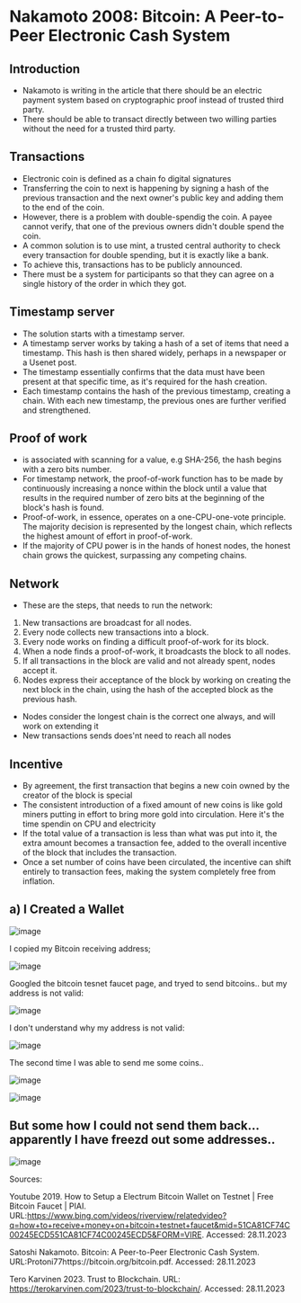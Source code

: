 # Nakamoto 2008: Bitcoin: A Peer-to-Peer Electronic Cash System

## Introduction

- Nakamoto is writing in the article that there should be an electric payment system based on cryptographic proof instead of trusted third party.
- There should be able to transact directly between two willing parties without the need for a trusted third party.

## Transactions

- Electronic coin is defined as a chain fo digital signatures
- Transferring the coin to next is happening by signing a hash of the previous transaction and the next owner's public key and adding them to the end of the coin.
- However, there is a problem with double-spendig the coin. A payee cannot verify, that one of the previous owners didn't double spend the coin.
- A common solution is to use mint, a trusted central authority to check every transaction for double spending, but it is exactly like a bank.
- To achieve this, transactions has to be publicly announced.
- There must be a system for participants so that they can agree on a single history of the order in which they got.

## Timestamp server

- The solution starts with a timestamp server.
- A timestamp server works by taking a hash of a set of items that need a timestamp. This hash is then shared widely, perhaps in a newspaper or a Usenet post.
- The timestamp essentially confirms that the data must have been present at that specific time, as it's required for the hash creation.
- Each timestamp contains the hash of the previous timestamp, creating a chain. With each new timestamp, the previous ones are further verified and strengthened.

## Proof of work

- is associated with scanning for a value, e.g SHA-256, the hash begins with a zero bits number.
- For timestamp network, the proof-of-work function has to be made by continuously increasing a nonce within the block until a value that results in the required number of zero bits at the beginning of the block's hash is found.
- Proof-of-work, in essence, operates on a one-CPU-one-vote principle. The majority decision is represented by the longest chain, which reflects the highest amount of effort in proof-of-work.
- If the majority of CPU power is in the hands of honest nodes, the honest chain grows the quickest, surpassing any competing chains.

## Network

- These are the steps, that needs to run the network:

1) New transactions are broadcast for all nodes.
2) Every node collects new transactions into a block. 
3) Every node works on finding a difficult proof-of-work for its block.
4) When a node finds a proof-of-work, it broadcasts the block to all nodes.
5) If all transactions in the block are valid and not already spent, nodes accept it.
6) Nodes express their acceptance of the block by working on creating the next block in the
chain, using the hash of the accepted block as the previous hash.

- Nodes consider the longest chain is the correct one always, and will work on extending it
- New transactions sends does'nt need to reach all nodes

## Incentive

- By agreement, the first transaction that begins a new coin owned by the creator of the block is special
- The consistent introduction of a fixed amount of new coins is like gold miners putting in effort to bring more gold into circulation. Here it's the time spendin on CPU and electricity
- If the total value of a transaction is less than what was put into it, the extra amount becomes a transaction fee, added to the overall incentive of the block that includes the transaction.
- Once a set number of coins have been circulated, the incentive can shift entirely to transaction fees, making the system completely free from inflation.

## a) I Created a Wallet

![image](https://github.com/Eeva1/h5.not-byzantine/assets/149093822/d0c7bbc3-0ef3-480f-960b-c67fb203a995)

I copied my Bitcoin receiving address; 

![image](https://github.com/Eeva1/h5.not-byzantine/assets/149093822/07743929-d1bc-4a99-831a-a01e8cfc6337)

Googled the bitcoin tesnet faucet page, and tryed to send bitcoins.. but my address is not valid: 

![image](https://github.com/Eeva1/h5.not-byzantine/assets/149093822/a3a1aad9-2280-4107-a13e-b256b00e3ab1)

I don't understand why my address is not valid:

![image](https://github.com/Eeva1/h5.not-byzantine/assets/149093822/7b9942f3-5065-49d3-886b-d4f5a5065617)

The second time I was able to send me some coins..

![image](https://github.com/Eeva1/h5.not-byzantine/assets/149093822/5982966e-f074-4e6c-b31c-543dbb00fe0a)

![image](https://github.com/Eeva1/h5.not-byzantine/assets/149093822/9dab79ae-6d2e-4107-ba04-4bf356ac2850)

## But some how I could not send them back... apparently I have freezd out some addresses..

![image](https://github.com/Eeva1/h5.not-byzantine/assets/149093822/deb25d0f-4a3f-4919-acb4-5ca719850da3)






Sources:

Youtube 2019. How to Setup a Electrum Bitcoin Wallet on Testnet | Free Bitcoin Faucet | PIAI. URL:https://www.bing.com/videos/riverview/relatedvideo?q=how+to+receive+money+on+bitcoin+testnet+faucet&mid=51CA81CF74C00245ECD551CA81CF74C00245ECD5&FORM=VIRE. Accessed: 28.11.2023

Satoshi Nakamoto. Bitcoin: A Peer-to-Peer Electronic Cash System. URL:Protoni77https://bitcoin.org/bitcoin.pdf. Accessed: 28.11.2023

Tero Karvinen 2023. Trust to Blockchain. URL: https://terokarvinen.com/2023/trust-to-blockchain/. Accessed: 28.11.2023
